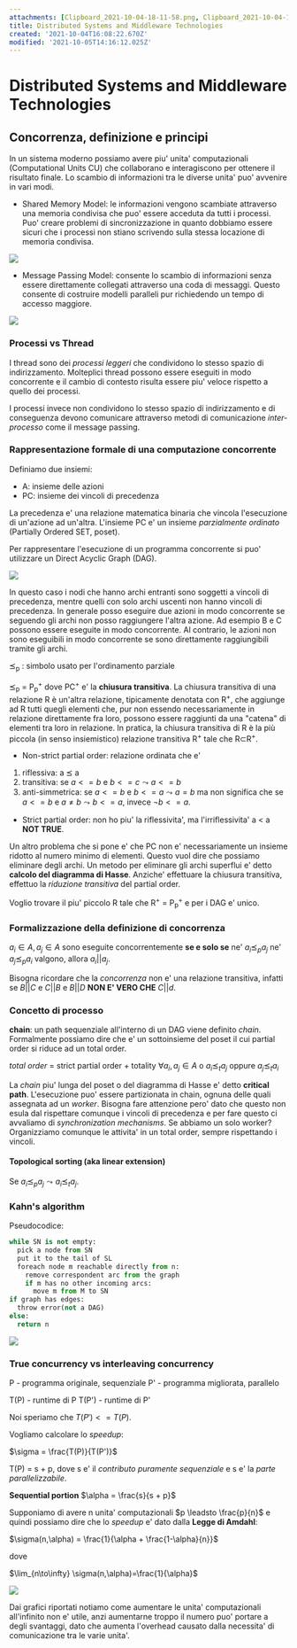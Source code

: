 ```yaml
---
attachments: [Clipboard_2021-10-04-18-11-58.png, Clipboard_2021-10-04-18-15-02.png, Clipboard_2021-10-04-18-27-39.png, Clipboard_2021-10-05-15-59-01.png, Clipboard_2021-10-05-16-12-01.png]
title: Distributed Systems and Middleware Technologies
created: '2021-10-04T16:08:22.670Z'
modified: '2021-10-05T14:16:12.025Z'
---
```


# Distributed Systems and Middleware Technologies

## Concorrenza, definizione e principi

In un sistema moderno possiamo avere piu' unita' computazionali (Computational Units CU) che collaborano e interagiscono per ottenere il risultato finale. Lo scambio di informazioni tra le diverse unita' puo' avvenire in vari modi.

- Shared Memory Model: le informazioni vengono scambiate attraverso una memoria condivisa che puo' essere acceduta da tutti i processi. Puo' creare problemi di sincronizzazione in quanto dobbiamo essere sicuri che i processi non stiano scrivendo sulla stessa locazione di memoria condivisa.

![](@attachment/Clipboard_2021-10-04-18-11-58.png)

- Message Passing Model: consente lo scambio di informazioni senza essere direttamente collegati attraverso una coda di messaggi. Questo consente di costruire modelli paralleli pur richiedendo un tempo di accesso maggiore.

![](@attachment/Clipboard_2021-10-04-18-15-02.png)

### Processi vs Thread

I thread sono dei *processi leggeri* che condividono lo stesso spazio di indirizzamento. Molteplici thread possono essere eseguiti in modo concorrente e il cambio di contesto risulta essere piu' veloce rispetto a quello dei processi.

I processi invece non condividono lo stesso spazio di indirizzamento e di conseguenza devono comunicare attraverso metodi di comunicazione *inter-processo* come il message passing. 

### Rappresentazione formale di una computazione concorrente

Definiamo due insiemi:

- A: insieme delle azioni
- PC: insieme dei vincoli di precedenza

La precedenza e' una relazione matematica binaria che vincola l'esecuzione di un'azione ad un'altra.
L'insieme PC e' un insieme *parzialmente ordinato* (Partially Ordered SET, poset).

Per rappresentare l'esecuzione di un programma concorrente si puo' utilizzare un Direct Acyclic Graph (DAG). 

![](@attachment/Clipboard_2021-10-04-18-27-39.png)

In questo caso i nodi che hanno archi entranti sono soggetti a vincoli di precedenza, mentre quelli con solo archi uscenti non hanno vincoli di precedenza.
In generale posso eseguire due azioni in modo concorrente se seguendo gli archi non posso raggiungere l'altra azione. Ad esempio B e C possono essere eseguite in modo concorrente. Al contrario, le azioni non sono eseguibili in modo concorrente se sono direttamente raggiungibili tramite gli archi.

⪯<sub>p</sub> : simbolo usato per l'ordinamento parziale

⪯<sub>p</sub> = P<sub>p</sub><sup>+</sup> dove PC<sup>+</sup> e' la **chiusura transitiva**.
La chiusura transitiva di una relazione R è un'altra relazione, tipicamente denotata con R<sup>+</sup>, che aggiunge ad R tutti quegli elementi che, pur non essendo necessariamente in relazione direttamente fra loro, possono essere raggiunti da una "catena" di elementi tra loro in relazione. In pratica, la chiusura transitiva di R è la più piccola (in senso insiemistico) relazione transitiva R<sup>+</sup> tale che R⊂R<sup>+</sup>.

- Non-strict partial order: relazione ordinata che e' 
1. riflessiva: a ⪯ a
2. transitiva: se $a <= b$ e $b <= c \leadsto a <= b$
3. anti-simmetrica: se $a<=b$ e $b<=a \leadsto a = b$ ma non significa che se $a <= b$ e $a \neq b \leadsto b <= a$, invece $\neg b <= a$.

- Strict partial order: non ho piu' la riflessivita', ma l'irriflessivita' a < a **NOT TRUE**.

Un altro problema che si pone e' che PC non e' necessariamente un insieme ridotto al numero minimo di elementi. Questo vuol dire che possiamo eliminare degli archi. Un metodo per eliminare gli archi superflui e' detto **calcolo del diagramma di Hasse**.
Anziche' effettuare la chiusura transitiva, effettuo la *riduzione transitiva* del partial order.

Voglio trovare il piu' piccolo R tale che R<sup>+</sup> = P<sub>p</sub><sup>+</sup> e per i DAG e' unico.

### Formalizzazione della definizione di concorrenza

$a_i \in A, a_j \in A$ sono eseguite concorrentemente **se e solo se** ne' $a_i ⪯_p a_j$ ne' $a_j ⪯_p a_i$ valgono, allora $a_i || a_j$.

Bisogna ricordare che la *concorrenza* non e' una relazione transitiva, infatti se $B || C$ e $C || B$ e $B || D$ **NON E' VERO CHE** $C || d$.

### Concetto di processo

**chain**: un path sequenziale all'interno di un DAG viene definito *chain*. Formalmente possiamo dire che e' un sottoinsieme del poset il cui partial order si riduce ad un total order.

*total order* = strict partial order + totality
$\forall a_i, a_j \in A$ o $a_i ⪯_t a_j$ oppure $a_j ⪯_t a_i$

La *chain* piu' lunga del poset o del diagramma di Hasse e' detto **critical path**. L'esecuzione puo' essere partizionata in chain, ognuna delle quali assegnata ad un *worker*.
Bisogna fare attenzione pero' dato che questo non esula dal rispettare comunque i vincoli di precedenza e per fare questo ci avvaliamo di *synchronization mechanisms*.
Se abbiamo un solo worker? Organizziamo comunque le attivita' in un total order, sempre rispettando i vincoli.

#### Topological sorting (aka linear extension)

Se $a_i ⪯_p a_j \leadsto a_i ⪯_t a_j$.

### Kahn's algorithm

Pseudocodice:

```Python
while SN is not empty:
  pick a node from SN
  put it to the tail of SL
  foreach node m reachable directly from n:
    remove correspondent arc from the graph
    if m has no other incoming arcs:
      move m from M to SN
if graph has edges:
  throw error(not a DAG)
else:
  return n
```
![](@attachment/Clipboard_2021-10-05-15-59-01.png)


### True concurrency vs interleaving concurrency

P     - programma originale, sequenziale
P'    - programma migliorata, parallelo

T(P)  - runtime di P
T(P') - runtime di P'

Noi speriamo che $T(P') <= T(P)$.

Vogliamo calcolare lo *speedup*:

$\sigma = \frac{T(P)}{T(P')}$

T(P) = s + p, dove s e' il *contributo puramente sequenziale* e s e' la *parte parallelizzabile*.

**Sequential portion** $\alpha = \frac{s}{s + p}$

Supponiamo di avere n unita' computazionali $p \leadsto \frac{p}{n}$ e quindi possiamo dire che lo *speedup* e' dato dalla **Legge di Amdahl**:

$\sigma(n,\alpha) = \frac{1}{\alpha + \frac{1-\alpha}{n}}$

dove 

$\lim_{n\to\infty} \sigma(n,\alpha)=\frac{1}{\alpha}$


![](@attachment/Clipboard_2021-10-05-16-12-01.png)

Dai grafici riportati notiamo come aumentare le unita' computazionali all'infinito non e' utile, anzi aumentarne troppo il numero puo' portare a degli svantaggi, dato che aumenta l'overhead causato dalla necessita' di comunicazione tra le varie unita'.




